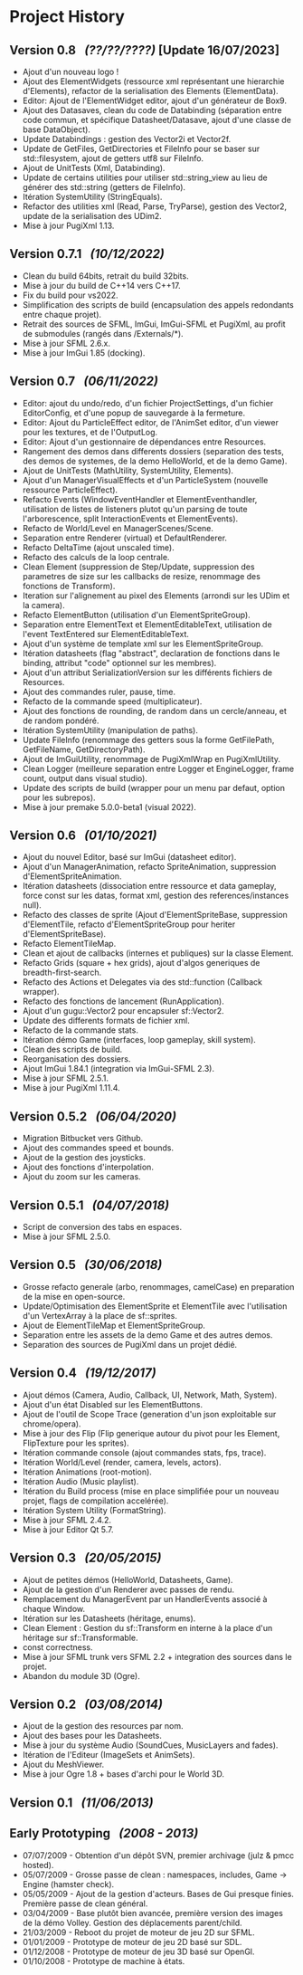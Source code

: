 # Project History

## Version 0.8 &nbsp; _(??/??/????)_ [Update 16/07/2023]
- Ajout d'un nouveau logo !
- Ajout des ElementWidgets (ressource xml représentant une hierarchie d'Elements), refactor de la serialisation des Elements (ElementData).
- Editor: Ajout de l'ElementWidget editor, ajout d'un générateur de Box9.
- Ajout des Datasaves, clean du code de Databinding (séparation entre code commun, et spécifique Datasheet/Datasave, ajout d'une classe de base DataObject).
- Update Databindings : gestion des Vector2i et Vector2f.
- Update de GetFiles, GetDirectories et FileInfo pour se baser sur std::filesystem, ajout de getters utf8 sur FileInfo.
- Ajout de UnitTests (Xml, Databinding).
- Update de certains utilities pour utiliser std::string_view au lieu de générer des std::string (getters de FileInfo).
- Itération SystemUtility (StringEquals).
- Refactor des utilities xml (Read, Parse, TryParse), gestion des Vector2, update de la serialisation des UDim2.
- Mise à jour PugiXml 1.13.

## Version 0.7.1 &nbsp; _(10/12/2022)_
- Clean du build 64bits, retrait du build 32bits.
- Mise à jour du build de C++14 vers C++17.
- Fix du build pour vs2022.
- Simplification des scripts de build (encapsulation des appels redondants entre chaque projet).
- Retrait des sources de SFML, ImGui, ImGui-SFML et PugiXml, au profit de submodules (rangés dans /Externals/*).
- Mise à jour SFML 2.6.x.
- Mise à jour ImGui 1.85 (docking).

## Version 0.7 &nbsp; _(06/11/2022)_
- Editor: ajout du undo/redo, d'un fichier ProjectSettings, d'un fichier EditorConfig, et d'une popup de sauvegarde à la fermeture.
- Editor: Ajout du ParticleEffect editor, de l'AnimSet editor, d'un viewer pour les textures, et de l'OutputLog.
- Editor: Ajout d'un gestionnaire de dépendances entre Resources.
- Rangement des demos dans differents dossiers (separation des tests, des demos de systemes, de la demo HelloWorld, et de la demo Game).
- Ajout de UnitTests (MathUtility, SystemUtility, Elements).
- Ajout d'un ManagerVisualEffects et d'un ParticleSystem (nouvelle ressource ParticleEffect).
- Refacto Events (WindowEventHandler et ElementEventhandler, utilisation de listes de listeners plutot qu'un parsing de toute l'arborescence, split InteractionEvents et ElementEvents).
- Refacto de World/Level en ManagerScenes/Scene.
- Separation entre Renderer (virtual) et DefaultRenderer.
- Refacto DeltaTime (ajout unscaled time).
- Refacto des calculs de la loop centrale.
- Clean Element (suppression de Step/Update, suppression des parametres de size sur les callbacks de resize, renommage des fonctions de Transform).
- Iteration sur l'alignement au pixel des Elements (arrondi sur les UDim et la camera).
- Refacto ElementButton (utilisation d'un ElementSpriteGroup).
- Separation entre ElementText et ElementEditableText, utilisation de l'event TextEntered sur ElementEditableText.
- Ajout d'un système de template xml sur les ElementSpriteGroup.
- Itération datasheets (flag "abstract", declaration de fonctions dans le binding, attribut "code" optionnel sur les membres).
- Ajout d'un attribut SerializationVersion sur les différents fichiers de Resources.
- Ajout des commandes ruler, pause, time.
- Refacto de la commande speed (multiplicateur).
- Ajout des fonctions de rounding, de random dans un cercle/anneau, et de random pondéré.
- Itération SystemUtility (manipulation de paths).
- Update FileInfo (renommage des getters sous la forme GetFilePath, GetFileName, GetDirectoryPath).
- Ajout de ImGuiUtility, renommage de PugiXmlWrap en PugiXmlUtility.
- Clean Logger (meilleure separation entre Logger et EngineLogger, frame count, output dans visual studio).
- Update des scripts de build (wrapper pour un menu par defaut, option pour les subrepos).
- Mise à jour premake 5.0.0-beta1 (visual 2022).

## Version 0.6 &nbsp; _(01/10/2021)_
- Ajout du nouvel Editor, basé sur ImGui (datasheet editor).
- Ajout d'un ManagerAnimation, refacto SpriteAnimation, suppression d'ElementSpriteAnimation.
- Itération datasheets (dissociation entre ressource et data gameplay, force const sur les datas, format xml, gestion des references/instances null).
- Refacto des classes de sprite (Ajout d'ElementSpriteBase, suppression d'ElementTile, refacto d'ElementSpriteGroup pour heriter d'ElementSpriteBase).
- Refacto ElementTileMap.
- Clean et ajout de callbacks (internes et publiques) sur la classe Element.
- Refacto Grids (square + hex grids), ajout d'algos generiques de breadth-first-search.
- Refacto des Actions et Delegates via des std::function (Callback wrapper).
- Refacto des fonctions de lancement (RunApplication).
- Ajout d'un gugu::Vector2 pour encapsuler sf::Vector2.
- Update des differents formats de fichier xml.
- Refacto de la commande stats.
- Itération démo Game (interfaces, loop gameplay, skill system).
- Clean des scripts de build.
- Reorganisation des dossiers.
- Ajout ImGui 1.84.1 (integration via ImGui-SFML 2.3).
- Mise à jour SFML 2.5.1.
- Mise à jour PugiXml 1.11.4.

## Version 0.5.2 &nbsp; _(06/04/2020)_
- Migration Bitbucket vers Github.
- Ajout des commandes speed et bounds.
- Ajout de la gestion des joysticks.
- Ajout des fonctions d'interpolation.
- Ajout du zoom sur les cameras.

## Version 0.5.1 &nbsp; _(04/07/2018)_
- Script de conversion des tabs en espaces.
- Mise à jour SFML 2.5.0.

## Version 0.5 &nbsp; _(30/06/2018)_
- Grosse refacto generale (arbo, renommages, camelCase) en preparation de la mise en open-source.
- Update/Optimisation des ElementSprite et ElementTile avec l'utilisation d'un VertexArray à la place de sf::sprites.
- Ajout de ElementTileMap et ElementSpriteGroup.
- Separation entre les assets de la demo Game et des autres demos.
- Separation des sources de PugiXml dans un projet dédié.

## Version 0.4 &nbsp; _(19/12/2017)_
- Ajout démos (Camera, Audio, Callback, UI, Network, Math, System).
- Ajout d'un état Disabled sur les ElementButtons.
- Ajout de l'outil de Scope Trace (generation d'un json exploitable sur chrome/opera).
- Mise à jour des Flip (Flip generique autour du pivot pour les Element, FlipTexture pour les sprites).
- Itération commande console (ajout commandes stats, fps, trace).
- Itération World/Level (render, camera, levels, actors).
- Itération Animations (root-motion).
- Itération Audio (Music playlist).
- Itération du Build process (mise en place simplifiée pour un nouveau projet, flags de compilation accelérée).
- Itération System Utility (FormatString).
- Mise à jour SFML 2.4.2.
- Mise à jour Editor Qt 5.7.

## Version 0.3 &nbsp; _(20/05/2015)_
- Ajout de petites démos (HelloWorld, Datasheets, Game).
- Ajout de la gestion d'un Renderer avec passes de rendu.
- Remplacement du ManagerEvent par un HandlerEvents associé à chaque Window.
- Itération sur les Datasheets (héritage, enums).
- Clean Element : Gestion du sf::Transform en interne à la place d'un héritage sur sf::Transformable.
- const correctness.
- Mise à jour SFML trunk vers SFML 2.2 + integration des sources dans le projet.
- Abandon du module 3D (Ogre).

## Version 0.2 &nbsp; _(03/08/2014)_
- Ajout de la gestion des resources par nom.
- Ajout des bases pour les Datasheets.
- Mise à jour du système Audio (SoundCues, MusicLayers and fades).
- Itération de l'Editeur (ImageSets et AnimSets).
- Ajout du MeshViewer.
- Mise à jour Ogre 1.8 + bases d'archi pour le World 3D.

## Version 0.1 &nbsp; _(11/06/2013)_

## Early Prototyping &nbsp; _(2008 - 2013)_
- 07/07/2009 - Obtention d'un dépôt SVN, premier archivage (julz & pmcc hosted).
- 05/07/2009 - Grosse passe de clean : namespaces, includes, Game -> Engine (hamster check).
- 05/05/2009 - Ajout de la gestion d'acteurs. Bases de Gui presque finies. Première passe de clean général.
- 03/04/2009 - Base plutôt bien avancée, première version des images de la démo Volley. Gestion des déplacements parent/child.
- 21/03/2009 - Reboot du projet de moteur de jeu 2D sur SFML.
- 01/01/2009 - Prototype de moteur de jeu 2D basé sur SDL.
- 01/12/2008 - Prototype de moteur de jeu 3D basé sur OpenGl.
- 01/10/2008 - Prototype de machine à états.
